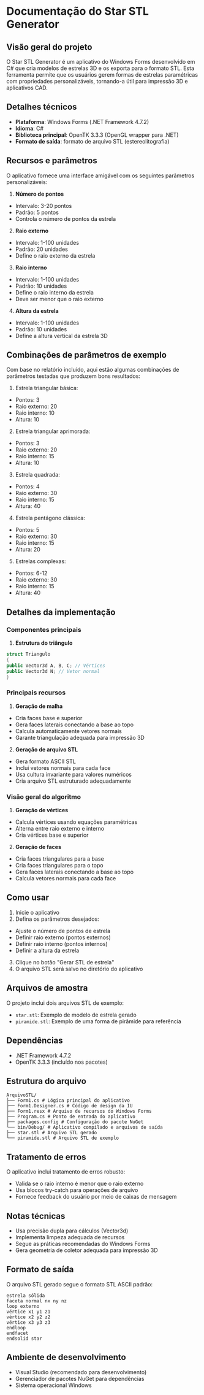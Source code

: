 # Documentação do Star STL Generator

## Visão geral do projeto
O Star STL Generator é um aplicativo do Windows Forms desenvolvido em C# que cria modelos de estrelas 3D e os exporta para o formato STL. Esta ferramenta permite que os usuários gerem formas de estrelas paramétricas com propriedades personalizáveis, tornando-a útil para impressão 3D e aplicativos CAD.

## Detalhes técnicos
- **Plataforma**: Windows Forms (.NET Framework 4.7.2)
- **Idioma**: C#
- **Biblioteca principal**: OpenTK 3.3.3 (OpenGL wrapper para .NET)
- **Formato de saída**: formato de arquivo STL (estereolitografia)

## Recursos e parâmetros
O aplicativo fornece uma interface amigável com os seguintes parâmetros personalizáveis:

1. **Número de pontos**
- Intervalo: 3-20 pontos
- Padrão: 5 pontos
- Controla o número de pontos da estrela

2. **Raio externo**
- Intervalo: 1-100 unidades
- Padrão: 20 unidades
- Define o raio externo da estrela

3. **Raio interno**
- Intervalo: 1-100 unidades
- Padrão: 10 unidades
- Define o raio interno da estrela
- Deve ser menor que o raio externo

4. **Altura da estrela**
- Intervalo: 1-100 unidades
- Padrão: 10 unidades
- Define a altura vertical da estrela 3D

## Combinações de parâmetros de exemplo
Com base no relatório incluído, aqui estão algumas combinações de parâmetros testadas que produzem bons resultados:

1. Estrela triangular básica:
- Pontos: 3
- Raio externo: 20
- Raio interno: 10
- Altura: 10

2. Estrela triangular aprimorada:
- Pontos: 3
- Raio externo: 20
- Raio interno: 15
- Altura: 10

3. Estrela quadrada:
- Pontos: 4
- Raio externo: 30
- Raio interno: 15
- Altura: 40

4. Estrela pentágono clássica:
- Pontos: 5
- Raio externo: 30
- Raio interno: 15
- Altura: 20

5. Estrelas complexas:
- Pontos: 6-12
- Raio externo: 30
- Raio interno: 15
- Altura: 40

## Detalhes da implementação

### Componentes principais

1. **Estrutura do triângulo**
```csharp
struct Triangulo
{
public Vector3d A, B, C; // Vértices
public Vector3d N; // Vetor normal
}
```

### Principais recursos

1. **Geração de malha**
- Cria faces base e superior
- Gera faces laterais conectando a base ao topo
- Calcula automaticamente vetores normais
- Garante triangulação adequada para impressão 3D

2. **Geração de arquivo STL**
- Gera formato ASCII STL
- Inclui vetores normais para cada face
- Usa cultura invariante para valores numéricos
- Cria arquivo STL estruturado adequadamente

### Visão geral do algoritmo

1. **Geração de vértices**
- Calcula vértices usando equações paramétricas
- Alterna entre raio externo e interno
- Cria vértices base e superior

2. **Geração de faces**
- Cria faces triangulares para a base
- Cria faces triangulares para o topo
- Gera faces laterais conectando a base ao topo
- Calcula vetores normais para cada face

## Como usar

1. Inicie o aplicativo
2. Defina os parâmetros desejados:
- Ajuste o número de pontos de estrela
- Definir raio externo (pontos externos)
- Definir raio interno (pontos internos)
- Definir a altura da estrela
3. Clique no botão "Gerar STL de estrela"
4. O arquivo STL será salvo no diretório do aplicativo

## Arquivos de amostra
O projeto inclui dois arquivos STL de exemplo:
- `star.stl`: Exemplo de modelo de estrela gerado
- `piramide.stl`: Exemplo de uma forma de pirâmide para referência

## Dependências
- .NET Framework 4.7.2
- OpenTK 3.3.3 (incluído nos pacotes)

## Estrutura do arquivo
```
ArquivoSTL/
├── Form1.cs # Lógica principal do aplicativo
├── Form1.Designer.cs # Código de design da IU
├── Form1.resx # Arquivo de recursos do Windows Forms
├── Program.cs # Ponto de entrada do aplicativo
├── packages.config # Configuração do pacote NuGet
└── bin/Debug/ # Aplicativo compilado e arquivos de saída
├── star.stl # Arquivo STL gerado
└── piramide.stl # Arquivo STL de exemplo
```

## Tratamento de erros
O aplicativo inclui tratamento de erros robusto:
- Valida se o raio interno é menor que o raio externo
- Usa blocos try-catch para operações de arquivo
- Fornece feedback do usuário por meio de caixas de mensagem

## Notas técnicas
- Usa precisão dupla para cálculos (Vector3d)
- Implementa limpeza adequada de recursos
- Segue as práticas recomendadas do Windows Forms
- Gera geometria de coletor adequada para impressão 3D

## Formato de saída
O arquivo STL gerado segue o formato STL ASCII padrão:
```
estrela sólida
faceta normal nx ny nz
loop externo
vértice x1 y1 z1
vértice x2 y2 z2
vértice x3 y3 z3
endloop
endfacet
endsolid star
```

## Ambiente de desenvolvimento
- Visual Studio (recomendado para desenvolvimento)
- Gerenciador de pacotes NuGet para dependências
- Sistema operacional Windows

